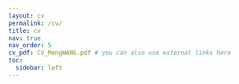 ```yaml
---
layout: cv
permalink: /cv/
title: cv
nav: true
nav_order: 5
cv_pdf: CV_MengWANG.pdf # you can also use external links here
toc:
  sidebar: left
---
```

